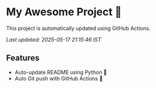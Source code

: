 # My Awesome Project 🚀

This project is automatically updated using GitHub Actions.

_Last updated: 2025-05-17 21:15:46 IST_

## Features
- Auto-update README using Python 🐍
- Auto Git push with GitHub Actions 🤖
